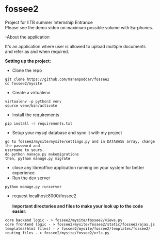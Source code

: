 # fossee2

Project for IITB summer Internship Entrance<br>
Please see the demo video on maximum possible volume with Earphones.<br>

-About the application

It's an application where user is allowed to upload multiple documents<br>
and refer as and when required.

<b> Setting up the project:</b>


- Clone the repo
``` 
git clone https://github.com/mananpoddar/fossee2
cd fossee2/mysite
```
- Create a virtualenv
```
virtualenv -p python3 venv
source venv/bin/activate
```

- Install the requirements
```
pip install -r requirements.txt
```
- Setup your mysql database and sync it with my project
```
go to fossee2/mysite/mysite/settings.py and in DATABASE array, change the password and 
username to yours.
do python manage.py makemigrations
then, python manage.py migrate
```

- close any libreoffice application running on your system for better experience
- Run the dev server 
```
python manage.py runserver
```
- request localhost:8000/fossee2
<br><br>
<b> Important directories and files to make your look up to the code easier:</b>
```
core backend logic - > fossee2/mysite/fossee2/views.py
core frontend logic - > fossee2/mysite/fossee2/static/fossee2/ajax.js
templates(html files) - > fossee2/mysite/fossee2/templates/fossee2/
routing files - > fossee2/mysite/fossee2/urls.py

```

